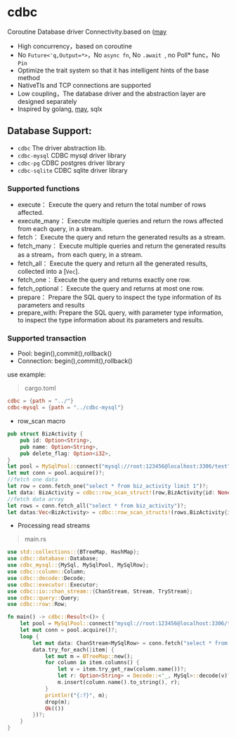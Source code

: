 # cdbc
Coroutine Database driver Connectivity.based on ([may](https://github.com/Xudong-Huang/may)

* High concurrency，based on coroutine
* No ``` Future<'q,Output=*> ```，No ``` async fn ```, No ```.await ```, no Poll* func，No ```Pin``` 
* Optimize the trait system so that it has intelligent hints of the base method
* NativeTls and TCP connections are supported
* Low coupling，The database driver and the abstraction layer are designed separately
* Inspired by golang, [may](https://github.com/Xudong-Huang/may), sqlx

## Database Support:
* ```cdbc```         The driver abstraction lib.
* ```cdbc-mysql```   CDBC mysql driver library
* ```cdbc-pg```      CDBC postgres driver library
* ```cdbc-sqlite```  CDBC sqlite driver library


### Supported functions
* execute： Execute the query and return the total number of rows affected.
* execute_many： Execute multiple queries and return the rows affected from each query, in a stream.
* fetch：   Execute the query and return the generated results as a stream.
* fetch_many： Execute multiple queries and return the generated results as a stream，from each query, in a stream.
* fetch_all： Execute the query and return all the generated results, collected into a [`Vec`].
* fetch_one： Execute the query and returns exactly one row.
* fetch_optional： Execute the query and returns at most one row.
* prepare： Prepare the SQL query to inspect the type information of its parameters and results
* prepare_with: Prepare the SQL query, with parameter type information, to inspect the type information about its parameters and results.
### Supported transaction
* Pool:       begin(),commit(),rollback()
* Connection: begin(),commit(),rollback()



use example:

> cargo.toml
```toml
cdbc = {path = "../"}
cdbc-mysql = {path = "../cdbc-mysql"}
```
* row_scan macro
```rust
pub struct BizActivity {
    pub id: Option<String>,
    pub name: Option<String>,
    pub delete_flag: Option<i32>,
}
let pool = MySqlPool::connect("mysql://root:123456@localhost:3306/test")?;
let mut conn = pool.acquire()?;
//fetch one data
let row = conn.fetch_one("select * from biz_activity limit 1")?;
let data: BizActivity = cdbc::row_scan_struct!(row,BizActivity{id: None,name: None,delete_flag: None})?;
//fetch data array
let rows = conn.fetch_all("select * from biz_activity")?;
let datas:Vec<BizActivity> = cdbc::row_scan_structs!(rows,BizActivity{id: None,name: None,delete_flag: None})?;
```

* Processing read streams
> main.rs
```rust
use std::collections::{BTreeMap, HashMap};
use cdbc::database::Database;
use cdbc_mysql::{MySql, MySqlPool, MySqlRow};
use cdbc::column::Column;
use cdbc::decode::Decode;
use cdbc::executor::Executor;
use cdbc::io::chan_stream::{ChanStream, Stream, TryStream};
use cdbc::query::Query;
use cdbc::row::Row;

fn main() -> cdbc::Result<()> {
    let pool = MySqlPool::connect("mysql://root:123456@localhost:3306/test")?;
    let mut conn = pool.acquire()?;
    loop {
        let mut data: ChanStream<MySqlRow> = conn.fetch("select * from biz_activity;");
        data.try_for_each(|item| {
            let mut m = BTreeMap::new();
            for column in item.columns() {
                let v = item.try_get_raw(column.name())?;
                let r: Option<String> = Decode::<'_, MySql>::decode(v)?;
                m.insert(column.name().to_string(), r);
            }
            println!("{:?}", m);
            drop(m);
            Ok(())
        })?;
    }
}

```
